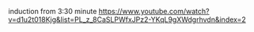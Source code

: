 induction from 3:30 minute
https://www.youtube.com/watch?v=d1u2t018Kjg&list=PL_z_8CaSLPWfxJPz2-YKqL9gXWdgrhvdn&index=2

